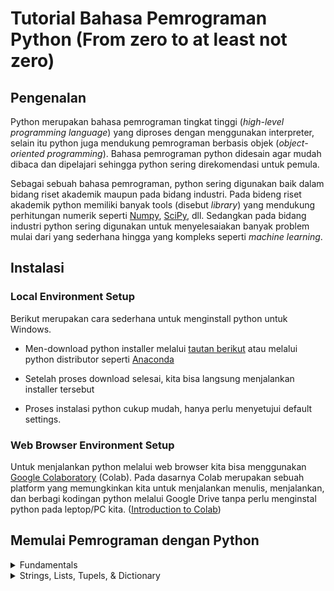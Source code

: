 # **Tutorial Bahasa Pemrograman Python (From zero to at least not zero)**



## Pengenalan
 Python merupakan bahasa pemrograman tingkat tinggi (*high-level programming language*) yang diproses dengan menggunakan interpreter, selain itu python juga mendukung pemrograman berbasis objek (*object-oriented programming*). Bahasa pemrograman python didesain agar mudah dibaca dan dipelajari sehingga python sering direkomendasi untuk pemula. 

Sebagai sebuah bahasa pemrograman, python sering digunakan baik dalam bidang riset akademik maupun pada bidang industri. Pada bideng riset akademik python memiliki banyak tools (disebut *library*) yang mendukung perhitungan numerik seperti [Numpy](https://numpy.org/), [SciPy](https://www.scipy.org/), dll. Sedangkan pada bidang industri python sering digunakan untuk menyelesaiakan banyak problem mulai dari yang sederhana hingga yang kompleks seperti *machine learning*.

## Instalasi
### Local Environment Setup

Berikut merupakan cara sederhana untuk menginstall python untuk Windows.
* Men-download python installer melalui [tautan berikut](https://www.python.org/downloads/) atau melalui python distributor seperti [Anaconda](https://www.anaconda.com/products/individual) 

* Setelah proses download selesai, kita bisa langsung menjalankan installer tersebut

* Proses instalasi python cukup mudah, hanya perlu menyetujui default settings.

### Web Browser Environment Setup
Untuk menjalankan python melalui web browser kita bisa menggunakan [Google Colaboratory](https://colab.research.google.com/) (Colab). Pada dasarnya Colab merupakan sebuah platform yang memungkinkan kita untuk menjalankan menulis, menjalankan, dan berbagi kodingan python melalui Google Drive tanpa perlu menginstal python pada leptop/PC kita. ([Introduction to Colab](https://www.youtube.com/watch?v=inN8seMm7UI&ab_channel=TensorFlow))

## Memulai Pemrograman dengan Python

<details>
<summary>Fundamentals</summary>

- [Hello, World!](https://github.com/Fisika-Komputasi-UB/tutorial_python/blob/main/Fundamentals/f1_helloworld.ipynb)
- [Basic Syntax]()
- [Variables andx Data Types]()
- [Basic Operators]()
- [Conditions]()
- [Loops]()
- [Input/Output]()

</details>

<details>
<summary>Strings, Lists, Tupels, & Dictionary</summary>

- [Strings]()
- [Lists]()
- [Tupels]()
- [Dictionary]()

</details>
